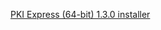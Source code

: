 ﻿[PKI Express (64-bit) 1.3.0 installer](https://files.lacunasoftware.com/pki-express/windows/pkie-1.3.0-x64.msi)